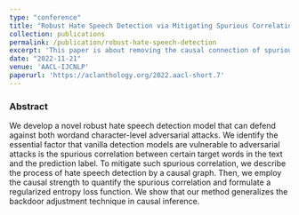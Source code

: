 ```yaml
---
type: "conference"
title: "Robust Hate Speech Detection via Mitigating Spurious Correlations"
collection: publications
permalink: /publication/robust-hate-speech-detection
excerpt: 'This paper is about removing the causal connection of spuriously correlated words to develop a robust hate speech detection model.'
date: "2022-11-21"
venue: 'AACL-IJCNLP'
paperurl: 'https://aclanthology.org/2022.aacl-short.7'
---
```

<h3> Abstract </h3>
We develop a novel robust hate speech detection model that can defend against both wordand character-level adversarial attacks. We identify the essential factor that vanilla detection models are vulnerable to adversarial attacks is the spurious correlation between certain target words in the text and the prediction label. To mitigate such spurious correlation, we describe the process of hate speech detection by a causal graph. Then, we employ the causal strength to quantify the spurious correlation and formulate a regularized entropy loss function. We show that our method generalizes the backdoor adjustment technique in causal inference.


